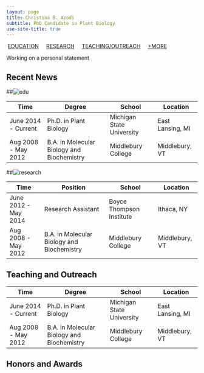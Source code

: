 ```yaml
---
layout: page
title: Christina B. Azodi
subtitle: PhD Candidate in Plant Biology
use-site-title: true
---
```


&nbsp;[EDUCATION](#edu) &nbsp; &nbsp; [RESEARCH](#research) &nbsp; &nbsp; [TEACHING/OUTREACH](#teaching-and-outreach) &nbsp; &nbsp; [+MORE](#honors-and-awards)


Working on a personal statement






## Recent News


##![edu](../img/cv/education.png)

|Time     |Degree     |School     |Location     |
|---  |---  |---  |---  |
|June 2014 - Current     |Ph.D. in Plant Biology     |Michigan State University     |East Lansing, MI     |
|Aug 2008 - May 2012     |B.A. in Molecular Biology and Biochemistry     | Middlebury College    |Middlebury, VT    |


##![research](../img/cv/research.png)

|Time     |Position     |School     |Location     |
|---  |---  |---  |---  |
|June 2012 - May 2014     |Research Assistant     |Boyce Thompson Institute     |Ithaca, NY     |
|Aug 2008 - May 2012     |B.A. in Molecular Biology and Biochemistry     | Middlebury College    |Middlebury, VT    |


## Teaching and Outreach

|Time     |Degree     |School     |Location     |
|---  |---  |---  |---  |
|June 2014 - Current     |Ph.D. in Plant Biology     |Michigan State University     |East Lansing, MI     |
|Aug 2008 - May 2012     |B.A. in Molecular Biology and Biochemistry     | Middlebury College    |Middlebury, VT    |


## Honors and Awards